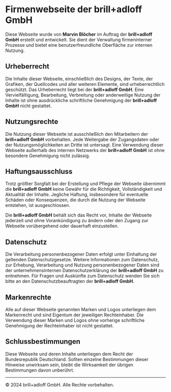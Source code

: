 # Firmenwebseite der brill+adloff GmbH

Diese Webseite wurde von **Marvin Blöcher** im Auftrag der **brill+adloff GmbH** erstellt und entwickelt. Sie dient der Verwaltung firmeninterner Prozesse und bietet eine benutzerfreundliche Oberfläche zur internen Nutzung.

## Urheberrecht

Die Inhalte dieser Webseite, einschließlich des Designs, der Texte, der Grafiken, der Quellcodes und aller weiteren Elemente, sind urheberrechtlich geschützt. Das Urheberrecht liegt bei der **brill+adloff GmbH**. Eine Vervielfältigung, Bearbeitung, Verbreitung oder anderweitige Nutzung der Inhalte ist ohne ausdrückliche schriftliche Genehmigung der **brill+adloff GmbH** nicht gestattet.

## Nutzungsrechte

Die Nutzung dieser Webseite ist ausschließlich den Mitarbeitern der **brill+adloff GmbH** vorbehalten. Jede Weitergabe der Zugangsdaten oder der Nutzungsmöglichkeiten an Dritte ist untersagt. Eine Verwendung dieser Webseite außerhalb des internen Netzwerks der **brill+adloff GmbH** ist ohne besondere Genehmigung nicht zulässig.

## Haftungsausschluss

Trotz größter Sorgfalt bei der Erstellung und Pflege der Webseite übernimmt die **brill+adloff GmbH** keine Gewähr für die Richtigkeit, Vollständigkeit und Aktualität der Inhalte. Jegliche Haftung, insbesondere für eventuelle Schäden oder Konsequenzen, die durch die Nutzung der Webseite entstehen, ist ausgeschlossen.

Die **brill+adloff GmbH** behält sich das Recht vor, Inhalte der Webseite jederzeit und ohne Vorankündigung zu ändern oder den Zugang zur Webseite vorübergehend oder dauerhaft einzustellen.

## Datenschutz

Die Verarbeitung personenbezogener Daten erfolgt unter Einhaltung der geltenden Datenschutzgesetze. Weitere Informationen zum Datenschutz, zur Erhebung, Verarbeitung und Nutzung personenbezogener Daten sind der unternehmensinternen Datenschutzerklärung der **brill+adloff GmbH** zu entnehmen. Für Fragen und Auskünfte zum Datenschutz wenden Sie sich bitte an den Datenschutzbeauftragten der **brill+adloff GmbH**.

## Markenrechte

Alle auf dieser Webseite genannten Marken und Logos unterliegen dem Markenrecht und sind Eigentum der jeweiligen Rechteinhaber. Die Verwendung dieser Marken und Logos ohne vorherige schriftliche Genehmigung der Rechteinhaber ist nicht gestattet.

## Schlussbestimmungen

Diese Webseite und deren Inhalte unterliegen dem Recht der Bundesrepublik Deutschland. Sollten einzelne Bestimmungen dieser Hinweise unwirksam sein, bleibt die Wirksamkeit der übrigen Bestimmungen davon unberührt.

---

© 2024 brill+adloff GmbH. Alle Rechte vorbehalten.
